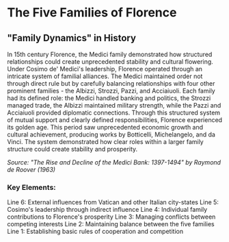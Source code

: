 # The Five Families of Florence

## "Family Dynamics" in History

In 15th century Florence, the Medici family demonstrated how structured relationships could create unprecedented stability and cultural flowering. Under Cosimo de' Medici's leadership, Florence operated through an intricate system of familial alliances. The Medici maintained order not through direct rule but by carefully balancing relationships with four other prominent families - the Albizzi, Strozzi, Pazzi, and Acciaiuoli. Each family had its defined role: the Medici handled banking and politics, the Strozzi managed trade, the Albizzi maintained military strength, while the Pazzi and Acciaiuoli provided diplomatic connections. Through this structured system of mutual support and clearly defined responsibilities, Florence experienced its golden age. This period saw unprecedented economic growth and cultural achievement, producing works by Botticelli, Michelangelo, and da Vinci. The system demonstrated how clear roles within a larger family structure could create stability and prosperity.

*Source: "The Rise and Decline of the Medici Bank: 1397-1494" by Raymond de Roover (1963)*

### Key Elements:
Line 6: External influences from Vatican and other Italian city-states
Line 5: Cosimo's leadership through indirect influence
Line 4: Individual family contributions to Florence's prosperity
Line 3: Managing conflicts between competing interests
Line 2: Maintaining balance between the five families
Line 1: Establishing basic rules of cooperation and competition